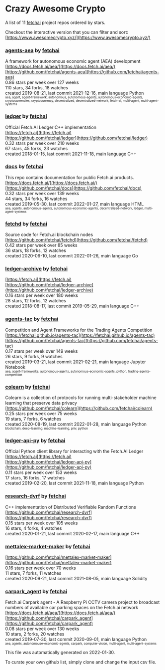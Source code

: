 # Crazy Awesome Crypto
A list of 11 [fetchai](https://github.com/fetchai) project repos ordered by stars.  

Checkout the interactive version that you can filter and sort: 
[https://www.awesomecrypto.xyz/](https://www.awesomecrypto.xyz/)  


### [agents-aea](https://github.com/fetchai/agents-aea) by [fetchai](https://github.com/fetchai)  
A framework for autonomous economic agent (AEA) development  
[https://docs.fetch.ai/aea/](https://docs.fetch.ai/aea/)  
[https://github.com/fetchai/agents-aea](https://github.com/fetchai/agents-aea)  
0.86 stars per week over 127 weeks  
110 stars, 34 forks, 18 watches  
created 2019-08-21, last commit 2021-12-16, main language Python  
<sub><sup>aea, agent, agent-framework, autonomous, autonomous-agents, autonomous-economic-agents, cryptocurrencies, cryptocurrency, decentralized, decentralized-network, fetch-ai, multi-agent, multi-agent-systems</sup></sub>


### [ledger](https://github.com/fetchai/ledger) by [fetchai](https://github.com/fetchai)  
Official Fetch.AI Ledger C++ implementation  
[https://fetch.ai](https://fetch.ai)  
[https://github.com/fetchai/ledger](https://github.com/fetchai/ledger)  
0.32 stars per week over 210 weeks  
67 stars, 45 forks, 23 watches  
created 2018-01-15, last commit 2021-11-18, main language C++  


### [docs](https://github.com/fetchai/docs) by [fetchai](https://github.com/fetchai)  
This repo contains documentation for public Fetch.ai products.  
[https://docs.fetch.ai/](https://docs.fetch.ai/)  
[https://github.com/fetchai/docs](https://github.com/fetchai/docs)  
0.32 stars per week over 139 weeks  
44 stars, 34 forks, 16 watches  
created 2019-05-30, last commit 2022-01-27, main language HTML  
<sub><sup>aea, agents, autonomous-agents, autonomous-economic-agents, decentralized-network, ledger, multi-agent-systems</sup></sub>


### [fetchd](https://github.com/fetchai/fetchd) by [fetchai](https://github.com/fetchai)  
Source code for Fetch.ai blockchain nodes  
[https://github.com/fetchai/fetchd](https://github.com/fetchai/fetchd)  
0.42 stars per week over 85 weeks  
36 stars, 18 forks, 12 watches  
created 2020-06-10, last commit 2022-01-26, main language Go  


### [ledger-archive](https://github.com/fetchai/ledger-archive) by [fetchai](https://github.com/fetchai)  
  
[https://fetch.ai](https://fetch.ai)  
[https://github.com/fetchai/ledger-archive](https://github.com/fetchai/ledger-archive)  
0.16 stars per week over 180 weeks  
28 stars, 12 forks, 12 watches  
created 2018-08-17, last commit 2019-05-29, main language C++  


### [agents-tac](https://github.com/fetchai/agents-tac) by [fetchai](https://github.com/fetchai)  
Competition and Agent Frameworks for the Trading Agents Competition  
[https://fetchai.github.io/agents-tac](https://fetchai.github.io/agents-tac)  
[https://github.com/fetchai/agents-tac](https://github.com/fetchai/agents-tac)  
0.17 stars per week over 149 weeks  
26 stars, 9 forks, 9 watches  
created 2019-03-21, last commit 2021-02-21, main language Jupyter Notebook  
<sub><sup>aea, agent-frameworks, autonomous-agents, autonomous-economic-agents, python, trading-agents-competition</sup></sub>


### [colearn](https://github.com/fetchai/colearn) by [fetchai](https://github.com/fetchai)  
Colearn is a collection of protocols for running multi-stakeholder machine learning that preserve data privacy  
[https://github.com/fetchai/colearn](https://github.com/fetchai/colearn)  
0.25 stars per week over 75 weeks  
19 stars, 7 forks, 6 watches  
created 2020-08-19, last commit 2022-01-28, main language Python  
<sub><sup>blockchain, deep-learning, machine-learning, priv, python</sup></sub>


### [ledger-api-py](https://github.com/fetchai/ledger-api-py) by [fetchai](https://github.com/fetchai)  
Official Python client library for interacting with the Fetch.AI Ledger  
[https://fetch.ai](https://fetch.ai)  
[https://github.com/fetchai/ledger-api-py](https://github.com/fetchai/ledger-api-py)  
0.11 stars per week over 153 weeks  
17 stars, 16 forks, 17 watches  
created 2019-02-20, last commit 2021-11-18, main language Python  


### [research-dvrf](https://github.com/fetchai/research-dvrf) by [fetchai](https://github.com/fetchai)  
C++ implementation of Distributed Verifiable Random Functions  
[https://github.com/fetchai/research-dvrf](https://github.com/fetchai/research-dvrf)  
0.15 stars per week over 105 weeks  
16 stars, 4 forks, 4 watches  
created 2020-01-21, last commit 2020-02-17, main language C++  


### [mettalex-market-maker](https://github.com/fetchai/mettalex-market-maker) by [fetchai](https://github.com/fetchai)  
  
[https://github.com/fetchai/mettalex-market-maker](https://github.com/fetchai/mettalex-market-maker)  
0.16 stars per week over 70 weeks  
11 stars, 7 forks, 11 watches  
created 2020-09-21, last commit 2021-08-05, main language Solidity  


### [carpark_agent](https://github.com/fetchai/carpark_agent) by [fetchai](https://github.com/fetchai)  
Fetch.ai Carpark agent - A Raspberry Pi CCTV camera project to broadcast numbers of available car parking spaces on the Fetch.ai network  
[https://docs.fetch.ai/aea/](https://docs.fetch.ai/aea/)  
[https://github.com/fetchai/carpark_agent](https://github.com/fetchai/carpark_agent)  
0.08 stars per week over 130 weeks  
10 stars, 2 forks, 20 watches  
created 2019-07-30, last commit 2020-09-01, main language Python  
<sub><sup>aea, agents, autonomouse-economic-agents, carpark, computer-vision, multi-agent, multi-agent-systems</sup></sub>


This file was automatically generated on 2022-01-30.  

To curate your own github list, simply clone and change the input csv file.  